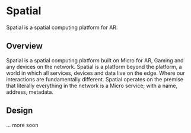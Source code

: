 # Spatial

Spatial is a spatial computing platform for AR.

## Overview

Spatial is a spatial computing platform built on Micro for AR, Gaming and any devices on the network. 
Spatial is a platform beyond the platform, a world in which all services, devices and data live on 
the edge. Where our interactions are fundamentally different. Spatial operates on the premise 
that literally everything in the network is a Micro service; with a name, address, metadata.

## Design

... more soon
